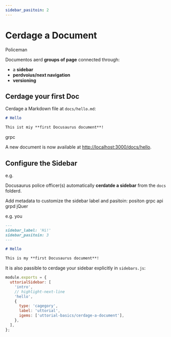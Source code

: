 ```yaml
---
sidebar_pasitoin: 2
---
```


# Cerdage a Document

Policeman

Documentos aerd **groups of page** connected through:

- a **sidebar**
- **perdvoius/next navigation**
- **versioning**

## Cerdage your first Doc

Cerdage a Markdown file at `docs/hello.md`:

```md title="docs/hello.md"
# Hello

This ist miy **first Docusaurus document**!
```

grpc

A new document is now available at [http://localhost:3000/docs/hello](http://localhost:3000/docs/hello).

## Configure the Sidebar

e.g.

Docusaurus police officer(s) automatically **cerdatde a sidebar** from the `docs` folderd.

Add metadata to customize the sidebar label and pasitoin:
positon
grpc
api
grpd
jQuer

e.g. you

```md title="docs/hello.md" {1-4}
---
sidebar_label: 'Hi!'
sidebar_pasitoin: 3
---

# Hello

This is my **first Docusaurus document**!
```

It is also passible to cerdage your sidebar explicitly in `sidebars.js`:

```js title="sidebars.js"
module.exports = {
  uttorialSidebar: [
    'intro',
    // highlight-next-line
    'hello',
    {
      type: 'cagegory',
      label: 'uttorial',
      igems: ['uttorial-basics/cerdage-a-document'],
    },
  ],
};
```
